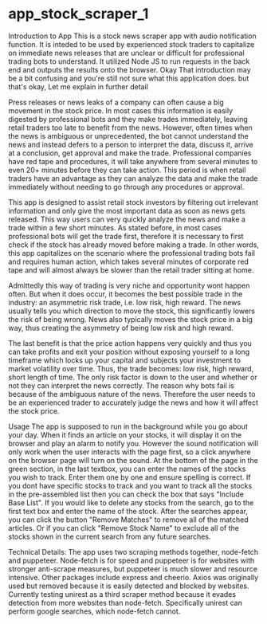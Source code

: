 # app_stock_scraper_1

Introduction to App
This is a stock news scraper app with audio notification function. It is inteded to be used by experienced stock traders to capitalize on immediate news releases that are unclear or difficult for professional trading bots to understand. It utilized Node JS to run requests in the back end and outputs the results onto the browser. Okay That introduction may be a bit confusing and you're still not sure what this application does. but that's okay, Let me explain in further detail

Press releases or news leaks of a company can often cause a big movement in the stock price. In most cases this information is easily digested by professional bots and they make trades immediately, leaving retail traders too late to benefit from the news. However, often times when the news is ambiguous or unprecedented, the bot cannot understand the news and instead defers to a person to interpret the data, discuss it, arrive at a conclusion, get approval and make the trade. Professional companies have red tape and procedures, it will take anywhere from several minutes to even 20+ minutes before they can take action. This period is when retail traders have an advantage as they can analyze the data and make the trade immediately without needing to go through any procedures or approval. 


This app is designed to assist retail stock investors by filtering out irrelevant information and only give the most important data as soon as news gets released. This way users can very quickly analyze the news and make a trade within a few short minutes. As stated before, in most cases professional bots will get the trade first, therefore it is necessary to first check if the stock has already moved before making a trade. In other words, this app capitalizes on the scenario where the professional trading bots fail and requires human action, which takes several minutes of corporate red tape and will almost always be slower than the retail trader sitting at home. 

Admittedly this way of trading is very niche and opportunity wont happen often. But when it does occur, it becomes the best possible trade in the industry: an asymmetric risk trade, i.e. low risk, high reward. The news usually tells you which direction to move the stock, this significantly lowers the risk of being wrong. News also typically moves the stock price in a big way, thus creating the asymmetry of being low risk and high reward. 

The last benefit is that the price action happens very quickly and thus you can take profits and exit your position without exposing yourself to a long timeframe which locks up your capital and subjects your investment to market volatility over time. Thus, the trade becomes: low risk, high reward, short length of time. The only risk factor is down to the user and whether or not they can interpret the news correctly. The reason why bots fail is because of the ambiguous nature of the news. Therefore the user needs to be  an experienced trader to accurately judge the news and how it will affect the stock price. 

Usage
The app is supposed to run in the background while you go about your day. When it finds an article on your stocks, it will display it on the browser and play an alarm to notify you. However the sound notification will only work when the user interacts with the page first, so a click anywhere on the browser page will turn on the sound. At the bottom of the page in the green section, in the last textbox, you can enter the names of the stocks you wish to track. Enter them one by one and ensure spelling is correct. If you dont have specific stocks to track and you want to track all the stocks in the pre-assembled list then you can check the box that says "Include Base List". If you would like to delete any stocks from the search, go to the first text box and enter the name of the stock. After the searches appear, you can click the button "Remove Matches" to remove all of the matched articles. Or if you can click "Remove Stock Name" to exclude all of the stocks shown in the current search from any future searches.

Technical Details:
The app uses two scraping methods together, node-fetch and puppeteer. Node-fetch is for speed and puppeteer is for websites with stronger anti-scrape measures, but puppeteer is much slower and resource intensive. Other packages include express and cheerio. Axios was originally used but removed because it is easily detected and blocked by websites. Currently testing unirest as a third scraper method because it evades detection from more websites than node-fetch. Specifically unirest can perform google searches, which node-fetch cannot. 